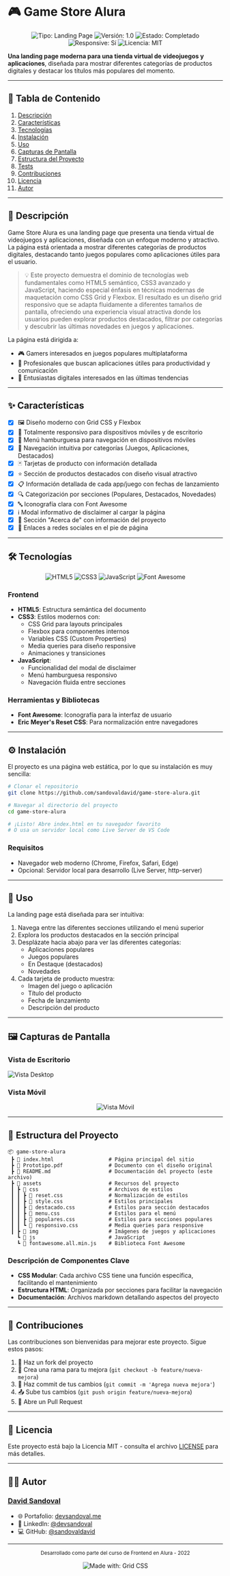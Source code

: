 # 🎮 Game Store Alura

<div align="center">
  <img src="https://img.shields.io/badge/Tipo-Landing%20Page-brightgreen" alt="Tipo: Landing Page">
  <img src="https://img.shields.io/badge/Versión-1.0-blue" alt="Versión: 1.0">
  <img src="https://img.shields.io/badge/Estado-Completado-success" alt="Estado: Completado">
  <img src="https://img.shields.io/badge/Responsive-Sí-orange" alt="Responsive: Sí">
  <img src="https://img.shields.io/badge/Licencia-MIT-lightgrey" alt="Licencia: MIT">
</div>

**Una landing page moderna para una tienda virtual de videojuegos y aplicaciones**, diseñada para
mostrar diferentes categorías de productos digitales y destacar los títulos más populares del
momento.

---

## 📜 Tabla de Contenido

1. [Descripción](#-descripción)
2. [Características](#-características)
3. [Tecnologías](#️-tecnologías)
4. [Instalación](#️-instalación)
5. [Uso](#-uso)
6. [Capturas de Pantalla](#️-capturas-de-pantalla)
7. [Estructura del Proyecto](#-estructura-del-proyecto)
8. [Tests](#-tests)
9. [Contribuciones](#-contribuciones)
10. [Licencia](#-licencia)
11. [Autor](#-autor)

---

## 📌 Descripción

Game Store Alura es una landing page que presenta una tienda virtual de videojuegos y aplicaciones,
diseñada con un enfoque moderno y atractivo. La página está orientada a mostrar diferentes
categorías de productos digitales, destacando tanto juegos populares como aplicaciones útiles para
el usuario.

> 💡 Este proyecto demuestra el dominio de tecnologías web fundamentales como HTML5 semántico, CSS3
> avanzado y JavaScript, haciendo especial énfasis en técnicas modernas de maquetación como CSS Grid
> y Flexbox. El resultado es un diseño grid responsivo que se adapta fluidamente a diferentes
> tamaños de pantalla, ofreciendo una experiencia visual atractiva donde los usuarios pueden
> explorar productos destacados, filtrar por categorías y descubrir las últimas novedades en juegos
> y aplicaciones.

La página está dirigida a:

-   🎮 Gamers interesados en juegos populares multiplataforma
-   💼 Profesionales que buscan aplicaciones útiles para productividad y comunicación
-   📱 Entusiastas digitales interesados en las últimas tendencias

---

## ✨ Características

-   [x] 🖼️ Diseño moderno con Grid CSS y Flexbox
-   [x] 📱 Totalmente responsivo para dispositivos móviles y de escritorio
-   [x] 🍔 Menú hamburguesa para navegación en dispositivos móviles
-   [x] 🧩 Navegación intuitiva por categorías (Juegos, Aplicaciones, Destacados)
-   [x] 🃏 Tarjetas de producto con información detallada
-   [x] ⭐ Sección de productos destacados con diseño visual atractivo
-   [x] 📋 Información detallada de cada app/juego con fechas de lanzamiento
-   [x] 🔍 Categorización por secciones (Populares, Destacados, Novedades)
-   [x] 🔤 Iconografía clara con Font Awesome
-   [x] ℹ️ Modal informativo de disclaimer al cargar la página
-   [x] 📝 Sección "Acerca de" con información del proyecto
-   [x] 👤 Enlaces a redes sociales en el pie de página

---

## 🛠️ Tecnologías

<div align="center">
  <img src="https://img.shields.io/badge/HTML5-E34F26?style=for-the-badge&logo=html5&logoColor=white" alt="HTML5">
  <img src="https://img.shields.io/badge/CSS3-1572B6?style=for-the-badge&logo=css3&logoColor=white" alt="CSS3">
  <img src="https://img.shields.io/badge/JavaScript-F7DF1E?style=for-the-badge&logo=javascript&logoColor=black" alt="JavaScript">
  <img src="https://img.shields.io/badge/FontAwesome-528DD7?style=for-the-badge&logo=fontawesome&logoColor=white" alt="Font Awesome">
</div>

### Frontend

-   **HTML5**: Estructura semántica del documento
-   **CSS3**: Estilos modernos con:
    -   CSS Grid para layouts principales
    -   Flexbox para componentes internos
    -   Variables CSS (Custom Properties)
    -   Media queries para diseño responsive
    -   Animaciones y transiciones
-   **JavaScript**:
    -   Funcionalidad del modal de disclaimer
    -   Menú hamburguesa responsivo
    -   Navegación fluida entre secciones

### Herramientas y Bibliotecas

-   **Font Awesome**: Iconografía para la interfaz de usuario
-   **Eric Meyer's Reset CSS**: Para normalización entre navegadores

---

## ⚙️ Instalación

El proyecto es una página web estática, por lo que su instalación es muy sencilla:

```bash
# Clonar el repositorio
git clone https://github.com/sandovaldavid/game-store-alura.git

# Navegar al directorio del proyecto
cd game-store-alura

# ¡Listo! Abre index.html en tu navegador favorito
# O usa un servidor local como Live Server de VS Code
```

### Requisitos

-   Navegador web moderno (Chrome, Firefox, Safari, Edge)
-   Opcional: Servidor local para desarrollo (Live Server, http-server)

---

## 🚀 Uso

La landing page está diseñada para ser intuitiva:

1. Navega entre las diferentes secciones utilizando el menú superior
2. Explora los productos destacados en la sección principal
3. Desplázate hacia abajo para ver las diferentes categorías:
    - Aplicaciones populares
    - Juegos populares
    - En Destaque (destacados)
    - Novedades
4. Cada tarjeta de producto muestra:
    - Imagen del juego o aplicación
    - Título del producto
    - Fecha de lanzamiento
    - Descripción del producto

---

## 🖼️ Capturas de Pantalla

### Vista de Escritorio

![Vista Desktop](https://via.placeholder.com/800x400/3498db/ffffff?text=Game+Store+Alura+-+Desktop)

### Vista Móvil

<div align="center">
  <img src="https://via.placeholder.com/300x600/e74c3c/ffffff?text=Game+Store+Alura+-+Mobile" alt="Vista Móvil">
</div>

---

## 📁 Estructura del Proyecto

```
📦 game-store-alura
 ┣ 📜 index.html                  # Página principal del sitio
 ┣ 📄 Prototipo.pdf               # Documento con el diseño original
 ┣ 📄 README.md                   # Documentación del proyecto (este archivo)
 ┣ 📂 assets                      # Recursos del proyecto
 ┃ ┣ 📂 css                       # Archivos de estilos
 ┃ ┃ ┣ 📄 reset.css               # Normalización de estilos
 ┃ ┃ ┣ 📄 style.css               # Estilos principales
 ┃ ┃ ┣ 📄 destacado.css           # Estilos para sección destacados
 ┃ ┃ ┣ 📄 menu.css                # Estilos para el menú
 ┃ ┃ ┣ 📄 populares.css           # Estilos para secciones populares
 ┃ ┃ ┗ 📄 responsivo.css          # Media queries para responsive
 ┃ ┣ 📂 img                       # Imágenes de juegos y aplicaciones
   ┗ 📂 js                        # JavaScript
   ┗ 📄 fontawesome.all.min.js    # Biblioteca Font Awesome
```

### Descripción de Componentes Clave

-   **CSS Modular**: Cada archivo CSS tiene una función específica, facilitando el mantenimiento
-   **Estructura HTML**: Organizada por secciones para facilitar la navegación
-   **Documentación**: Archivos markdown detallando aspectos del proyecto

---

## 🤝 Contribuciones

Las contribuciones son bienvenidas para mejorar este proyecto. Sigue estos pasos:

1. 🍴 Haz un fork del proyecto
2. 🌿 Crea una rama para tu mejora (`git checkout -b feature/nueva-mejora`)
3. 💾 Haz commit de tus cambios (`git commit -m 'Agrega nueva mejora'`)
4. 📤 Sube tus cambios (`git push origin feature/nueva-mejora`)
5. 📩 Abre un Pull Request

---

## 🪪 Licencia

Este proyecto está bajo la Licencia MIT - consulta el archivo [LICENSE](./LICENSE) para más
detalles.

---

## 👨‍💻 Autor

### [David Sandoval](https://github.com/sandovaldavid)

-   🌐 Portafolio: [devsandoval.me](https://devsandoval.me)
-   💼 LinkedIn: [@devsandoval](https://linkedin.com/in/devsandoval)
-   💻 GitHub: [@sandovaldavid](https://github.com/sandovaldavid)

---

<div align="center">
  <p>
    <small>Desarrollado como parte del curso de Frontend en Alura - 2022</small>
  </p>
  <img src="https://img.shields.io/badge/Made%20with-Grid%20CSS-1572B6" alt="Made with: Grid CSS">
</div>

